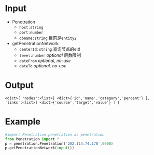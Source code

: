 # Input
- Penetration
    - `host:string`
    - `port:number`
    - `dbname:string` 目前是`entity2`
- getPenetrationNetwork
    - `centerId:string` 查询节点的eid
    - `level:number` *optional* 层数限制
    - `dateFrom` *optional, no-use*
    - `dateTo` *optional, no-use*
# Output
`<dict>{
'nodes':<list>[
    <dict>{'id','name','category','percent'}
],
'links':<list>[
    <dict>{'source','target','value'}
]
}
`
# Example
```python
#import Penetration.penetration as penetration
from Penetration import *
p = penetration.Penetration('202.114.74.170',9900)
p.getPenetrationNetwork(input())
```
